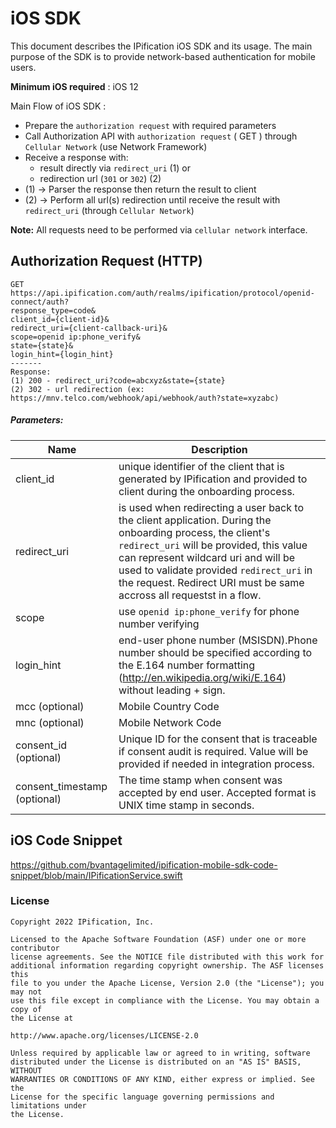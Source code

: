 # iOS SDK 

This document describes the IPification iOS SDK and its usage. The main purpose of the SDK is to provide network-based authentication for mobile users.


**Minimum iOS required** : iOS 12

Main Flow of iOS SDK : 
*   Prepare the `authorization request` with required parameters
*   Call Authorization API with `authorization request` ( GET ) through `Cellular Network` (use Network Framework)
*   Receive a response with: 
    *   result directly via `redirect_uri` (1) or 
    *   redirection url (`301` or `302`) (2)
*   (1) -> Parser the response then return the result to client
*   (2) -> Perform all url(s) redirection until receive the result with `redirect_uri` (through `Cellular Network`)

**Note:** All requests need to be performed via `cellular network` interface.


## Authorization Request (HTTP)

```
GET https://api.ipification.com/auth/realms/ipification/protocol/openid-connect/auth?
response_type=code&
client_id={client-id}&
redirect_uri={client-callback-uri}&
scope=openid ip:phone_verify&
state={state}&
login_hint={login_hint}
-------
Response: 
(1) 200 - redirect_uri?code=abcxyz&state={state}
(2) 302 - url redirection (ex: https://mnv.telco.com/webhook/api/webhook/auth?state=xyzabc)
```

##### Parameters:
|     Name     | Description |
| ------------- | ------------- |
| client_id | unique identifier of the client that is generated by IPification and provided to client during the onboarding process. |
| redirect_uri |  is used when redirecting a user back to the client application. During the onboarding process, the client's `redirect_uri` will be provided, this value can represent wildcard uri and will be used to validate provided `redirect_uri` in the request. Redirect URI must be same accross all requestst in a flow. |
| scope | use `openid ip:phone_verify` for phone number verifying  |
| login_hint | end-user phone number (MSISDN).Phone number should be specified according to the E.164 number formatting (http://en.wikipedia.org/wiki/E.164) without leading + sign. |
|mcc (optional) | Mobile Country Code |
|mnc (optional) | Mobile Network Code |
| consent_id (optional) | Unique ID for the consent that is traceable if consent audit is required. Value will be provided if needed in integration process. |
| consent_timestamp (optional) | The time stamp when consent was accepted by end user. Accepted format is UNIX time stamp in seconds. |


## iOS Code Snippet
https://github.com/bvantagelimited/ipification-mobile-sdk-code-snippet/blob/main/IPificationService.swift

### License


```
Copyright 2022 IPification, Inc.

Licensed to the Apache Software Foundation (ASF) under one or more contributor
license agreements. See the NOTICE file distributed with this work for
additional information regarding copyright ownership. The ASF licenses this
file to you under the Apache License, Version 2.0 (the "License"); you may not
use this file except in compliance with the License. You may obtain a copy of
the License at

http://www.apache.org/licenses/LICENSE-2.0

Unless required by applicable law or agreed to in writing, software
distributed under the License is distributed on an "AS IS" BASIS, WITHOUT
WARRANTIES OR CONDITIONS OF ANY KIND, either express or implied. See the
License for the specific language governing permissions and limitations under
the License.
```
